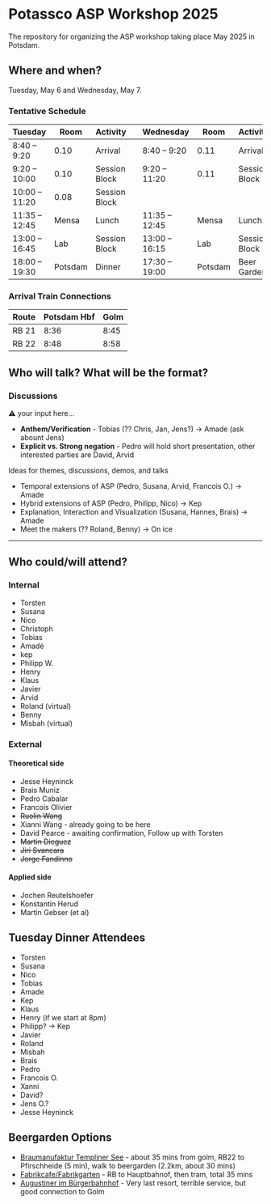# Potassco ASP Workshop 2025

The repository for organizing the ASP workshop taking place May 2025 in Potsdam.

## Where and when?

Tuesday, May 6 and Wednesday, May 7.

### Tentative Schedule

| Tuesday | Room | Activity | | Wednesday | Room | Activity |
| -- | -- | -- | -- | -- | -- | -- |
| 8:40 – 9:20 | 0.10 | Arrival | | 8:40 – 9:20 | 0.11 | Arrival |
| 9:20 – 10:00 | 0.10 | Session Block | | 9:20 – 11:20 | 0.11 | Session Block |
| 10:00 – 11:20 | 0.08 | Session Block |    | | | | |
| 11:35 – 12:45 | Mensa | Lunch | | 11:35 – 12:45 | Mensa | Lunch |
| 13:00 – 16:45 | Lab | Session Block | | 13:00 – 16:15 | Lab | Session Block |
| 18:00 – 19:30 | Potsdam | Dinner | | 17:30 – 19:00 | Potsdam | Beer Garden |   

### Arrival Train Connections

| Route | Potsdam Hbf | Golm |
| -- | -- | -- |
| RB 21 | 8:36 | 8:45 |
| RB 22 | 8:48 | 8:58 |

## Who will talk? What will be the format?

### Discussions
⚠️ your input here...
* **Anthem/Verification** - Tobias (?? Chris, Jan, Jens?) -> Amade (ask abount Jens)
* **Explicit vs. Strong negation** - Pedro will hold short presentation, other interested parties are David, Arvid


Ideas for themes, discussions, demos, and talks

- Temporal extensions of ASP (Pedro, Susana, Arvid, Francois O.) -> Amade
- Hybrid extensions of ASP (Pedro, Philipp, Nico) -> Kep
- Explanation, Interaction and Visualization (Susana, Hannes, Brais) -> Amade
- Meet the makers (?? Roland, Benny)  -> On ice

---

## Who could/will attend?

### Internal
* Torsten
* Susana
* Nico
* Christoph
* Tobias
* Amadé
* kep
* Philipp W.
* Henry
* Klaus
* Javier
* Arvid
* Roland (virtual)
* Benny
* Misbah (virtual)

### External
#### Theoretical side
* Jesse Heyninck
* Brais Muniz
* Pedro Cabalar
* Francois Olivier
* ~~Ruolin Wang~~
* Xianni Wang - already going to be here
* David Pearce - awaiting confirmation, Follow up with Torsten
* ~~Martin Dieguez~~
* ~~Jiri Svancara~~
* ~~Jorge Fandinno~~

#### Applied side
* Jochen Reutelshoefer
* Konstantin Herud
* Martin Gebser (et al)

## Tuesday Dinner Attendees

* Torsten
* Susana
* Nico
* Tobias
* Amade
* Kep
* Klaus
* Henry (if we start at 8pm)
* Philipp? -> Kep
* Javier
* Roland
* Misbah
* Brais
* Pedro
* Francois O.
* Xanni
* David?
* Jens O.?
* Jesse Heyninck

## Beergarden Options

* [Braumanufaktur Templiner See](https://maps.app.goo.gl/H9x2CV3g6SEnuYLs8) - about 35 mins from golm, RB22 to Pfirschheide (5 min), walk to beergarden (2.2km, about 30 mins)
* [Fabrikcafe/Fabrikgarten](https://maps.app.goo.gl/3wY7YGtZMQ8uiQA89) - RB to Hauptbahnof, then tram, total 35 mins
* [Augustiner im Bürgerbahnhof](https://maps.app.goo.gl/G1tFKjYpfy5W4LXF8) - Very last resort, terrible service, but good connection to Golm
